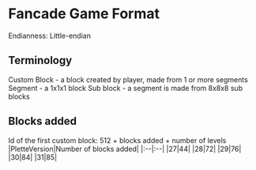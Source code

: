# Fancade Game Format
Endianness: Little-endian
## Terminology
Custom Block - a block created by player, made from 1 or more segments
Segment - a 1x1x1 block
Sub block - a segment is made from 8x8x8 sub blocks
## Blocks added
Id of the first custom block: 512 + blocks added + number of levels
|PletteVersion|Number of blocks added|
|:--|:--|
|27|44|	
|28|72|	
|29|76|	
|30|84|	
|31|85|	